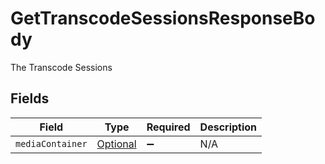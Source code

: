 # GetTranscodeSessionsResponseBody

The Transcode Sessions


## Fields

| Field                                                                                                         | Type                                                                                                          | Required                                                                                                      | Description                                                                                                   |
| ------------------------------------------------------------------------------------------------------------- | ------------------------------------------------------------------------------------------------------------- | ------------------------------------------------------------------------------------------------------------- | ------------------------------------------------------------------------------------------------------------- |
| `mediaContainer`                                                                                              | [Optional<GetTranscodeSessionsMediaContainer>](../../models/operations/GetTranscodeSessionsMediaContainer.md) | :heavy_minus_sign:                                                                                            | N/A                                                                                                           |